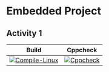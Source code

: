 # Embedded Project
## Activity 1
|Build|Cppcheck|
|:--:|:--:|
|[![Compile-Linux](https://github.com/Archana-Athreya/EmbeddedCProj/actions/workflows/compile.yml/badge.svg)](https://github.com/Archana-Athreya/EmbeddedCProj/actions/workflows/compile.yml)|[![Cppcheck](https://github.com/Archana-Athreya/EmbeddedCProj/actions/workflows/code.yml/badge.svg)](https://github.com/Archana-Athreya/EmbeddedCProj/actions/workflows/code.yml)|
